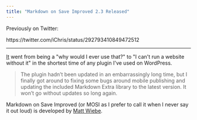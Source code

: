 ```yaml
---
title: "Markdown on Save Improved 2.3 Released"
---
```

<p>Previously on Twitter:</p>
<p>https://twitter.com/iChris/status/292793410849472512</p>
<hr>
<p><a href="https://wordpress.org/support/plugin/markdown-on-save-improved">It</a> went from being a "why would I ever use that?" to "I can't run a website without it" in the shortest time of any plugin I've used on WordPress.</p>
<blockquote><p>
  The plugin hadn’t been updated in an embarrassingly long time, but I finally got around to fixing some bugs around mobile publishing and updating the included Markdown Extra library to the latest version. It won’t go without updates so long again.
</p></blockquote>
<p>Markdown on Save Improved (or MOSI as I prefer to call it when I never say it out loud) is developed by <a href="https://wp.mattwie.be/2013/01/19/markdown-on-save-improved-2-3-released/">Matt Wiebe</a>.</p>

